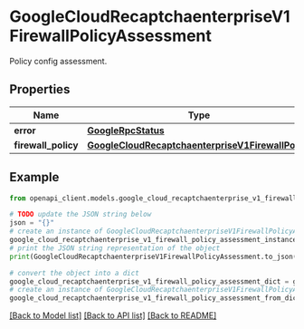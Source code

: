 # GoogleCloudRecaptchaenterpriseV1FirewallPolicyAssessment

Policy config assessment.

## Properties

Name | Type | Description | Notes
------------ | ------------- | ------------- | -------------
**error** | [**GoogleRpcStatus**](GoogleRpcStatus.md) |  | [optional] 
**firewall_policy** | [**GoogleCloudRecaptchaenterpriseV1FirewallPolicy**](GoogleCloudRecaptchaenterpriseV1FirewallPolicy.md) |  | [optional] 

## Example

```python
from openapi_client.models.google_cloud_recaptchaenterprise_v1_firewall_policy_assessment import GoogleCloudRecaptchaenterpriseV1FirewallPolicyAssessment

# TODO update the JSON string below
json = "{}"
# create an instance of GoogleCloudRecaptchaenterpriseV1FirewallPolicyAssessment from a JSON string
google_cloud_recaptchaenterprise_v1_firewall_policy_assessment_instance = GoogleCloudRecaptchaenterpriseV1FirewallPolicyAssessment.from_json(json)
# print the JSON string representation of the object
print(GoogleCloudRecaptchaenterpriseV1FirewallPolicyAssessment.to_json())

# convert the object into a dict
google_cloud_recaptchaenterprise_v1_firewall_policy_assessment_dict = google_cloud_recaptchaenterprise_v1_firewall_policy_assessment_instance.to_dict()
# create an instance of GoogleCloudRecaptchaenterpriseV1FirewallPolicyAssessment from a dict
google_cloud_recaptchaenterprise_v1_firewall_policy_assessment_from_dict = GoogleCloudRecaptchaenterpriseV1FirewallPolicyAssessment.from_dict(google_cloud_recaptchaenterprise_v1_firewall_policy_assessment_dict)
```
[[Back to Model list]](../README.md#documentation-for-models) [[Back to API list]](../README.md#documentation-for-api-endpoints) [[Back to README]](../README.md)


